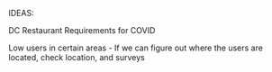IDEAS:

DC Restaurant Requirements for COVID

Low users in certain areas - If we can figure out where the users are located, check location, and surveys